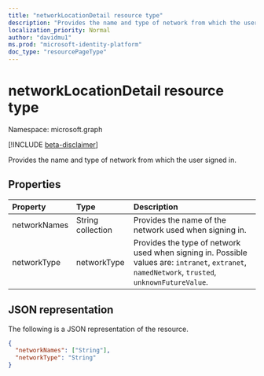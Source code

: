 ```yaml
---
title: "networkLocationDetail resource type"
description: "Provides the name and type of network from which the user signed in."
localization_priority: Normal
author: "davidmu1"
ms.prod: "microsoft-identity-platform"
doc_type: "resourcePageType"
---
```


# networkLocationDetail resource type

Namespace: microsoft.graph

[!INCLUDE [beta-disclaimer](../../includes/beta-disclaimer.md)]

Provides the name and type of network from which the user signed in.

## Properties

| Property     | Type        | Description |
|:-------------|:------------|:------------|
|networkNames|String collection|Provides the name of the network used when signing in.|
|networkType|networkType| Provides the type of network used when signing in. Possible values are: `intranet`, `extranet`, `namedNetwork`, `trusted`, `unknownFutureValue`.|

## JSON representation

The following is a JSON representation of the resource.

<!-- {
  "blockType": "resource",
  "optionalProperties": [

  ],
  "@odata.type": "microsoft.graph.networkLocationDetail",
  "baseType": null
}-->

```json
{
  "networkNames": ["String"],
  "networkType": "String"
}
```

<!-- uuid: 16cd6b66-4b1a-43a1-adaf-3a886856ed98
2019-02-04 14:57:30 UTC -->
<!-- {
  "type": "#page.annotation",
  "description": "networkLocationDetail resource",
  "keywords": "",
  "section": "documentation",
  "tocPath": ""
}-->